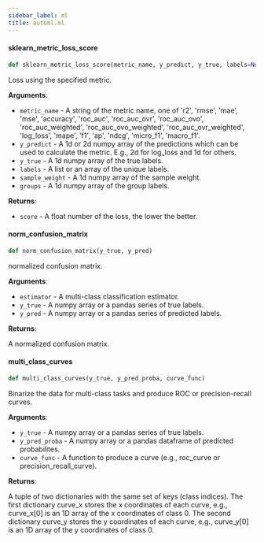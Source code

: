 ```yaml
---
sidebar_label: ml
title: automl.ml
---
```


#### sklearn\_metric\_loss\_score

```python
def sklearn_metric_loss_score(metric_name, y_predict, y_true, labels=None, sample_weight=None, groups=None)
```

Loss using the specified metric.

**Arguments**:

- `metric_name` - A string of the metric name, one of
  'r2', 'rmse', 'mae', 'mse', 'accuracy', 'roc_auc', 'roc_auc_ovr',
  'roc_auc_ovo', 'roc_auc_weighted', 'roc_auc_ovo_weighted', 'roc_auc_ovr_weighted',
  'log_loss', 'mape', 'f1', 'ap', 'ndcg', 'micro_f1', 'macro_f1'.
- `y_predict` - A 1d or 2d numpy array of the predictions which can be
  used to calculate the metric. E.g., 2d for log_loss and 1d
  for others.
- `y_true` - A 1d numpy array of the true labels.
- `labels` - A list or an array of the unique labels.
- `sample_weight` - A 1d numpy array of the sample weight.
- `groups` - A 1d numpy array of the group labels.
  

**Returns**:

- `score` - A float number of the loss, the lower the better.

#### norm\_confusion\_matrix

```python
def norm_confusion_matrix(y_true, y_pred)
```

normalized confusion matrix.

**Arguments**:

- `estimator` - A multi-class classification estimator.
- `y_true` - A numpy array or a pandas series of true labels.
- `y_pred` - A numpy array or a pandas series of predicted labels.
  

**Returns**:

  A normalized confusion matrix.

#### multi\_class\_curves

```python
def multi_class_curves(y_true, y_pred_proba, curve_func)
```

Binarize the data for multi-class tasks and produce ROC or precision-recall curves.

**Arguments**:

- `y_true` - A numpy array or a pandas series of true labels.
- `y_pred_proba` - A numpy array or a pandas dataframe of predicted probabilites.
- `curve_func` - A function to produce a curve (e.g., roc_curve or precision_recall_curve).
  

**Returns**:

  A tuple of two dictionaries with the same set of keys (class indices).
  The first dictionary curve_x stores the x coordinates of each curve, e.g.,
  curve_x[0] is an 1D array of the x coordinates of class 0.
  The second dictionary curve_y stores the y coordinates of each curve, e.g.,
  curve_y[0] is an 1D array of the y coordinates of class 0.

